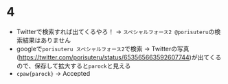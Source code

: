 # 4
- Twitterで検索すれば出てくるやろ！ -> `スペシャルフォース2 @porisuteru`の検索結果はありません
- googleで`porisuteru スペシャルフォース2`で検索 -> Twitterの写真(https://twitter.com/porisuteru/status/653565663592607744)が出てくるので、保存して拡大すると`parock`と見える
- `cpaw{parock}` -> Accepted
